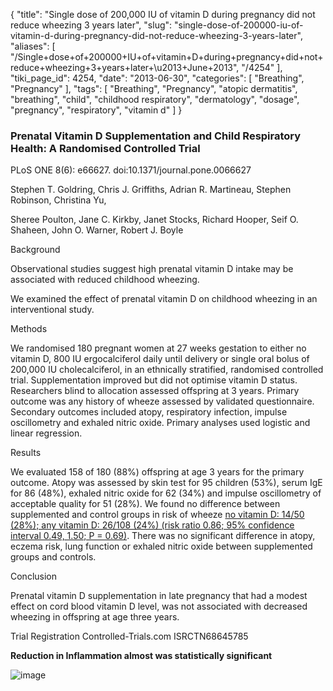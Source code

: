 {
    "title": "Single dose of 200,000 IU of vitamin D during pregnancy did not reduce wheezing 3 years later",
    "slug": "single-dose-of-200000-iu-of-vitamin-d-during-pregnancy-did-not-reduce-wheezing-3-years-later",
    "aliases": [
        "/Single+dose+of+200000+IU+of+vitamin+D+during+pregnancy+did+not+reduce+wheezing+3+years+later+\u2013+June+2013",
        "/4254"
    ],
    "tiki_page_id": 4254,
    "date": "2013-06-30",
    "categories": [
        "Breathing",
        "Pregnancy"
    ],
    "tags": [
        "Breathing",
        "Pregnancy",
        "atopic dermatitis",
        "breathing",
        "child",
        "childhood respiratory",
        "dermatology",
        "dosage",
        "pregnancy",
        "respiratory",
        "vitamin d"
    ]
}


### Prenatal Vitamin D Supplementation and Child Respiratory Health: A Randomised Controlled Trial

PLoS ONE 8(6): e66627. doi:10.1371/journal.pone.0066627

Stephen T. Goldring,    Chris J. Griffiths,    Adrian R. Martineau,    Stephen Robinson,    Christina Yu,

Sheree Poulton,     Jane C. Kirkby,    Janet Stocks,    Richard Hooper,    Seif O. Shaheen,    John O. Warner,    Robert J. Boyle

Background

Observational studies suggest high prenatal vitamin D intake may be associated with reduced childhood wheezing. 

We examined the effect of prenatal vitamin D on childhood wheezing in an interventional study.

Methods

We randomised 180 pregnant women at 27 weeks gestation to either no vitamin D, 800 IU ergocalciferol daily until delivery or single oral bolus of 200,000 IU cholecalciferol, in an ethnically stratified, randomised controlled trial. Supplementation improved but did not optimise vitamin D status. Researchers blind to allocation assessed offspring at 3 years. Primary outcome was any history of wheeze assessed by validated questionnaire. Secondary outcomes included atopy, respiratory infection, impulse oscillometry and exhaled nitric oxide. Primary analyses used logistic and linear regression.

Results

We evaluated 158 of 180 (88%) offspring at age 3 years for the primary outcome. Atopy was assessed by skin test for 95 children (53%), serum IgE for 86 (48%), exhaled nitric oxide for 62 (34%) and impulse oscillometry of acceptable quality for 51 (28%). We found no difference between supplemented and control groups in risk of wheeze [no vitamin D: 14/50 (28%); any vitamin D: 26/108 (24%) (risk ratio 0.86; 95% confidence interval 0.49, 1.50; P = 0.69)](no%20vitamin%20D:%2014/50%20(28%);%20any%20vitamin%20D:%2026/108%20(24%)%20(risk%20ratio%200.86;%2095%%20confidence%20interval%200.49,%201.50;%20P%20=%200.69)). There was no significant difference in atopy, eczema risk, lung function or exhaled nitric oxide between supplemented groups and controls.

Conclusion

Prenatal vitamin D supplementation in late pregnancy that had a modest effect on cord blood vitamin D level, was not associated with decreased wheezing in offspring at age three years.

Trial Registration Controlled-Trials.com ISRCTN68645785

 **Reduction in Inflammation almost was statistically significant** 

<img src="https://d378j1rmrlek7x.cloudfront.net/attachments/jpeg/inflamation.jpg" alt="image">